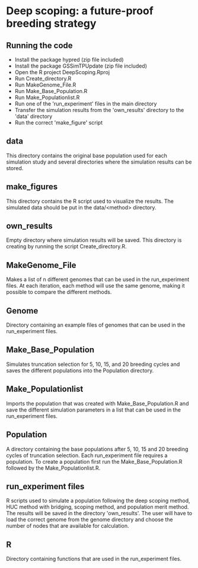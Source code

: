 # Deep scoping: a future-proof breeding strategy
## Running the code
- Install the package hypred (zip file included)
- Install the package GSSimTPUpdate (zip file included)
- Open the R project DeepScoping.Rproj
- Run Create_directory.R
- Run MakeGenome_File.R
- Run Make_Base_Population.R
- Run Make_Populationlist.R
- Run one of the 'run_experiment' files in the main directory
- Transfer the simulation results from the 'own_results' directory to the 'data' directory
- Run the correct 'make_figure' script

## data 
This directory contains the original base population used for each simulation study and several directories where the simulation results can be stored.

## make_figures
This directory contains the R script used to visualize the results. The simulated data should be put in the data/\<method\> directory. 

## own_results
Empty directory where simulation results will be saved. This directory is creating by running the script Create_directory.R.

## MakeGenome_File 
Makes a list of n different genomes that can be used in the run_experiment files. At each iteration, each method will use the same genome, making it possible to compare the different methods.

## Genome
Directory containing an example files of genomes that can be used in the run_experiment files.

## Make_Base_Population
Simulates truncation selection for 5, 10, 15, and 20 breeding cycles and saves the different populations into the Population directory.

## Make_Populationlist
Imports the population that was created with Make_Base_Population.R and save the different simulation parameters in a list that can be used in the run_experiment files.

## Population
A directory containing the base populations after 5, 10, 15 and 20 breeding cycles of truncation selection. Each run_experiment file requires a population. To create a population first run the Make_Base_Population.R followed by the Make_Populationlist.R.

## run_experiment files
R scripts used to simulate a population following the deep scoping method, HUC method with bridging, scoping method, and population merit method. The results will be saved in the directory 'own_results'. 
The user will have to load the correct genome from the genome directory and choose the number of nodes that are available for calculation. 

## R
Directory containing functions that are used in the run_experiment files.

